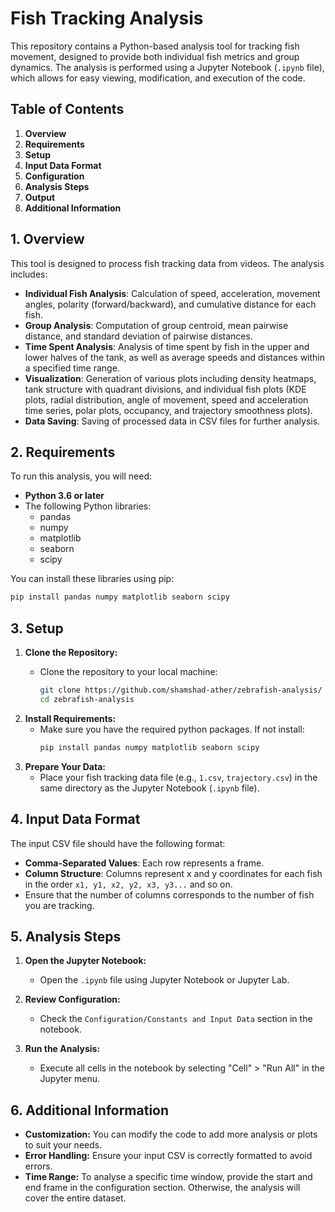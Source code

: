 # Fish Tracking Analysis

This repository contains a Python-based analysis tool for tracking fish movement, designed to provide both individual fish metrics and group dynamics. The analysis is performed using a Jupyter Notebook (`.ipynb` file), which allows for easy viewing, modification, and execution of the code.

## Table of Contents

1.  **Overview**
2.  **Requirements**
3.  **Setup**
4.  **Input Data Format**
5.  **Configuration**
6.  **Analysis Steps**
7.  **Output**
8. **Additional Information**

## 1. Overview

This tool is designed to process fish tracking data from videos. The analysis includes:

*   **Individual Fish Analysis**: Calculation of speed, acceleration, movement angles, polarity (forward/backward), and cumulative distance for each fish.
*   **Group Analysis**: Computation of group centroid, mean pairwise distance, and standard deviation of pairwise distances.
*   **Time Spent Analysis**:  Analysis of time spent by fish in the upper and lower halves of the tank, as well as average speeds and distances within a specified time range.
*   **Visualization**: Generation of various plots including density heatmaps, tank structure with quadrant divisions, and individual fish plots (KDE plots, radial distribution, angle of movement, speed and acceleration time series, polar plots, occupancy, and trajectory smoothness plots).
*  **Data Saving**: Saving of processed data in CSV files for further analysis.

## 2. Requirements

To run this analysis, you will need:

*   **Python 3.6 or later**
*   The following Python libraries:
    *   pandas
    *   numpy
    *   matplotlib
    *   seaborn
    *   scipy

You can install these libraries using pip:

```bash
pip install pandas numpy matplotlib seaborn scipy
```

## 3. Setup

1.  **Clone the Repository:**
    *   Clone the repository to your local machine:

        ```bash
        git clone https://github.com/shamshad-ather/zebrafish-analysis/
        cd zebrafish-analysis
        ```
2.  **Install Requirements:**
    *   Make sure you have the required python packages. If not install:
        ```bash
        pip install pandas numpy matplotlib seaborn scipy
        ```
3.  **Prepare Your Data:**
    *   Place your fish tracking data file (e.g., `1.csv`, `trajectory.csv`) in the same directory as the Jupyter Notebook (`.ipynb` file).

## 4. Input Data Format

The input CSV file should have the following format:

*   **Comma-Separated Values**: Each row represents a frame.
*   **Column Structure**: Columns represent x and y coordinates for each fish in the order `x1, y1, x2, y2, x3, y3...` and so on.
*   Ensure that the number of columns corresponds to the number of fish you are tracking.


## 5. Analysis Steps

1.  **Open the Jupyter Notebook:**
    *   Open the `.ipynb` file using Jupyter Notebook or Jupyter Lab.

2.  **Review Configuration:**
    *   Check the `Configuration/Constants and Input Data` section in the notebook.

3.  **Run the Analysis:**
    *   Execute all cells in the notebook by selecting "Cell" > "Run All" in the Jupyter menu.


## 6. Additional Information

*   **Customization:** You can modify the code to add more analysis or plots to suit your needs.
*   **Error Handling:**  Ensure your input CSV is correctly formatted to avoid errors.
*   **Time Range:**  To analyse a specific time window, provide the start and end frame in the configuration section.  Otherwise, the analysis will cover the entire dataset.

```

